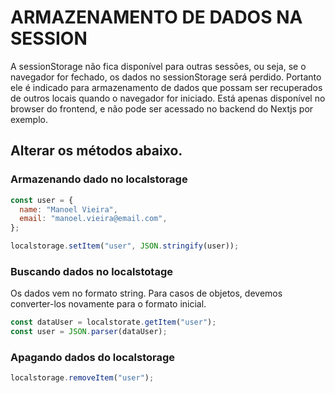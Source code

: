 # ARMAZENAMENTO DE DADOS NA SESSION

A sessionStorage não fica disponível para outras sessões, ou seja, se o navegador for fechado, os dados no sessionStorage será perdido.
Portanto ele é indicado para armazenamento de dados que possam ser recuperados de outros locais quando o navegador for iniciado.
Está apenas disponível no browser do frontend, e não pode ser acessado no backend do Nextjs por exemplo.

## Alterar os métodos abaixo.

### Armazenando dado no localstorage

```js
const user = {
  name: "Manoel Vieira",
  email: "manoel.vieira@email.com",
};

localstorage.setItem("user", JSON.stringify(user));
```

### Buscando dados no localstotage

Os dados vem no formato string. Para casos de objetos, devemos converter-los novamente para o formato inicial.

```js
const dataUser = localstorate.getItem("user");
const user = JSON.parser(dataUser);
```

### Apagando dados do localstorage

```js
localstorage.removeItem("user");
```
